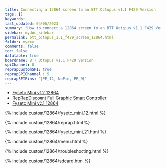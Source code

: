```yaml
---
title: Connecting a 12864 screen to an BTT Octopus v1.1 F429 Version
tags: []
keywords: 
last_updated: 04/06/2023
summary: "How to connect a 12864 screen to an BTT Octopus v1.1 F429 Version"
sidebar: mydoc_sidebar
permalink: btt_octopus_1.1_f429_screen_12864.html
folder: mydoc
comments: false
toc: false
datatable: true
boardname: BTT Octopus v1.1 F429 Version
spiChannel: 0
reprapCustomSPI: true
reprapSPIChannel : 5
reprapSPIPins: "{PE_12, NoPin, PE_9}"
---
```


<ul id="profileTabs" class="nav nav-tabs">
  <li class="active"><a class="noCrossRef" href="#fysetc" data-toggle="tab">Fysetc Mini v1.2 12864</a></li>  
	<li><a class="noCrossRef" href="#reprap" data-toggle="tab">RepRapDiscount Full Graphic Smart Controller</a></li>
  <li><a class="noCrossRef" href="#fysetc21" data-toggle="tab">Fysetc Mini v2.1 12864</a></li>
</ul>
  <div class="tab-content">
<div role="tabpanel" class="tab-pane active" id="fysetc" markdown="1">

{% include custom/12864/fysetc_mini_12.html %}

</div>

<div role="tabpanel" class="tab-pane" id="reprap" markdown="1">

{% include custom/12864/reprap.html %}

</div>

<div role="tabpanel" class="tab-pane" id="fysetc21" markdown="1">

{% include custom/12864/fysetc_mini_21.html %}

</div>

</div>

{% include custom/12864/menu.html %}

{% include custom/12864/troubleshooting.html %}

{% include custom/12864/sdcard.html %}
